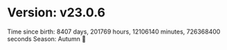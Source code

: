 # Version: v23.0.6
Time since birth: 8407 days, 201769 hours, 12106140 minutes, 726368400 seconds
Season: Autumn 🍁
